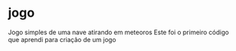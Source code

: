 # jogo
Jogo simples de uma nave atirando em meteoros
Este foi o primeiro código que aprendi para criação de um jogo
